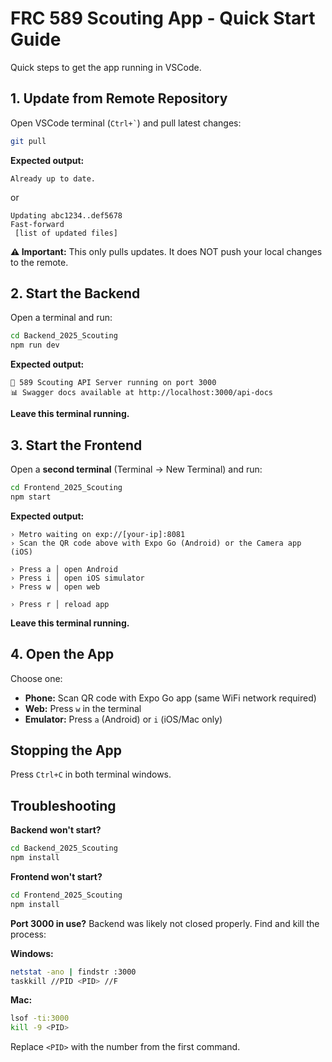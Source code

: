 # FRC 589 Scouting App - Quick Start Guide

Quick steps to get the app running in VSCode.

## 1. Update from Remote Repository

Open VSCode terminal (`` Ctrl+` ``) and pull latest changes:

```bash
git pull
```

**Expected output:**
```
Already up to date.
```
or
```
Updating abc1234..def5678
Fast-forward
 [list of updated files]
```

**⚠️ Important:** This only pulls updates. It does NOT push your local changes to the remote.

## 2. Start the Backend

Open a terminal and run:

```bash
cd Backend_2025_Scouting
npm run dev
```

**Expected output:**
```
🚀 589 Scouting API Server running on port 3000
📊 Swagger docs available at http://localhost:3000/api-docs
```

**Leave this terminal running.**

## 3. Start the Frontend

Open a **second terminal** (Terminal → New Terminal) and run:

```bash
cd Frontend_2025_Scouting
npm start
```

**Expected output:**
```
› Metro waiting on exp://[your-ip]:8081
› Scan the QR code above with Expo Go (Android) or the Camera app (iOS)

› Press a │ open Android
› Press i │ open iOS simulator
› Press w │ open web

› Press r │ reload app
```

**Leave this terminal running.**

## 4. Open the App

Choose one:
- **Phone:** Scan QR code with Expo Go app (same WiFi network required)
- **Web:** Press `w` in the terminal
- **Emulator:** Press `a` (Android) or `i` (iOS/Mac only)

## Stopping the App

Press `Ctrl+C` in both terminal windows.

## Troubleshooting

**Backend won't start?**
```bash
cd Backend_2025_Scouting
npm install
```

**Frontend won't start?**
```bash
cd Frontend_2025_Scouting
npm install
```

**Port 3000 in use?**
Backend was likely not closed properly. Find and kill the process:

**Windows:**
```bash
netstat -ano | findstr :3000
taskkill //PID <PID> //F
```

**Mac:**
```bash
lsof -ti:3000
kill -9 <PID>
```

Replace `<PID>` with the number from the first command.

